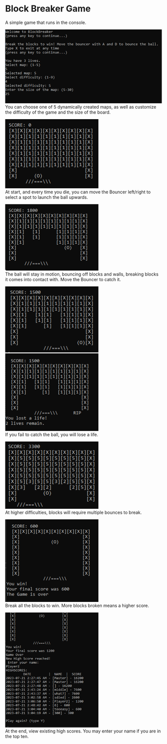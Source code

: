 # Block Breaker Game
A simple game that runs in the console.
<p>
<img width="600" src="selection.PNG" alt="customizable options"></br>
You can choose one of 5 dynamically created maps, as well as
customize the difficulty of the game and the size of the board.
</p>
<p>
<img width="300" src="Game1.PNG" alt="choose where to launch the ball"></br>
At start, and every time you die, you can move the Bouncer left/right to select a spot to
launch the ball upwards.
</p>
<p>
<img width="300" src="bouncing.PNG" alt="ball bouncing around"></br>
The ball will stay in motion, bouncing off blocks and walls, breaking blocks it comes into contact with.
Move the Bouncer to catch it.
</p>
<p>
<img width="300" src="falling1.PNG" alt="ball is going to fall off"></br> <img width="300" src="falling2.PNG" alt="ball has fallen off"></br>
If you fail to catch the ball, you will lose a life.
</p>
<p>
<img width="300" src="highernumbers.PNG" alt="higher difficulties means higher durability"></br>
At higher difficulties, blocks will require multiple bounces to break.
</p>
<p>
<img width="300" src="win.PNG" alt="victory screen"></br>
Break all the blocks to win. More blocks broken means a higher score.
</p>
<p>
<img width="300" src="highscore.PNG" alt="high scores"></br>
At the end, view existing high scores. You may enter your name if you are in the top ten.
</p>
